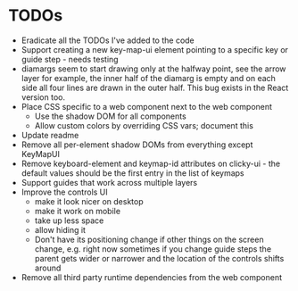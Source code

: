 # TODOs

* Eradicate all the TODOs I've added to the code
* Support creating a new key-map-ui element pointing to a specific key or guide step - needs testing
* diamargs seem to start drawing only at the halfway point, see the arrow layer for example, the inner half of the diamarg is empty and on each side all four lines are drawn in the outer half. This bug exists in the React version too.
* Place CSS specific to a web component next to the web component
    * Use the shadow DOM for all components
    * Allow custom colors by overriding CSS vars; document this
* Update readme
* Remove all per-element shadow DOMs from everything except KeyMapUI
* Remove keyboard-element and keymap-id attributes on clicky-ui - the default values should be the first entry in the list of keymaps
* Support guides that work across multiple layers
* Improve the controls UI
    * make it look nicer on desktop
    * make it work on mobile
    * take up less space
    * allow hiding it
    * Don't have its positioning change if other things on the screen change, e.g. right now sometimes if you change guide steps the parent gets wider or narrower and the location of the controls shifts around
* Remove all third party runtime dependencies from the web component
